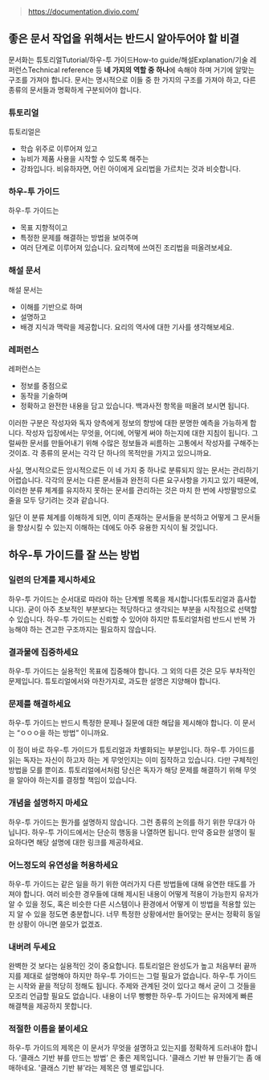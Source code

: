 > https://documentation.divio.com/

## 좋은 문서 작업을 위해서는 반드시 알아두어야 할 비결

문서화는 튜토리얼Tutorial/하우-투 가이드How-to guide/해설Explanation/기술 레퍼런스Technical reference 등 **네 가지의 역할 중 하나**에 속해야 하며 거기에 알맞는 구조를 가져야 합니다. 문서는 명시적으로 이들 중 한 가지의 구조를 가져야 하고, 다른 종류의 문서들과 명확하게 구분되어야 합니다.

### 튜토리얼

튜토리얼은

-   학습 위주로 이루어져 있고
-   뉴비가 제품 사용을 시작할 수 있도록 해주는
-   강좌입니다.
    비유하자면, 어린 아이에게 요리법을 가르치는 것과 비슷합니다.

### 하우-투 가이드

하우-투 가이드는

-   목표 지향적이고
-   특정한 문제를 해결하는 방법을 보여주며
-   여러 단계로 이루어져 있습니다.
    요리책에 쓰여진 조리법을 떠올려보세요.

### 해설 문서

해설 문서는

-   이해를 기반으로 하며
-   설명하고
-   배경 지식과 맥락을 제공합니다.
    요리의 역사에 대한 기사를 생각해보세요.

### 레퍼런스

레퍼런스는

-   정보를 중점으로
-   동작을 기술하며
-   정확하고 완전한 내용을 담고 있습니다.
    백과사전 항목을 떠올려 보시면 됩니다.

이러한 구분은 작성자와 독자 양측에게 정보의 향방에 대한 분명한 예측을 가능하게 합니다. 작성자 입장에서는 무엇을, 어디에, 어떻게 써야 하는지에 대한 지침이 됩니다. 그럴싸한 문서를 만들어내기 위해 수많은 정보들과 씨름하는 고통에서 작성자를 구해주는 것이죠. 각 종류의 문서는 각각 단 하나의 목적만을 가지고 있으니까요.

사실, 명시적으로든 암시적으로든 이 네 가지 중 하나로 분류되지 않는 문서는 관리하기 어렵습니다. 각각의 문서는 다른 문서들과 완전히 다른 요구사항을 가지고 있기 때문에, 이러한 분류 체계를 유지하지 못하는 문서를 관리하는 것은 마치 한 번에 사방팔방으로 줄을 모두 당기려는 것과 같습니다.

일단 이 분류 체계를 이해하게 되면, 이미 존재하는 문서들을 분석하고 어떻게 그 문서들을 향상시킬 수 있는지 이해하는 데에도 아주 유용한 지식이 될 것입니다.

## 하우-투 가이드를 잘 쓰는 방법

### 일련의 단계를 제시하세요

하우-투 가이드는 순서대로 따라야 하는 단계별 목록을 제시합니다(튜토리얼과 흡사합니다). 굳이 아주 초보적인 부분보다는 적당하다고 생각되는 부분을 시작점으로 선택할 수 있습니다. 하우-투 가이드는 신뢰할 수 있어야 하지만 튜토리얼처럼 반드시 반복 가능해야 하는 견고한 구조까지는 필요하지 않습니다.

### 결과물에 집중하세요

하우-투 가이드는 실용적인 목표에 집중해야 합니다. 그 외의 다른 것은 모두 부차적인 문제입니다. 튜토리얼에서와 마찬가지로, 과도한 설명은 지양해야 합니다.

### 문제를 해결하세요

하우-투 가이드는 반드시 특정한 문제나 질문에 대한 해답을 제시해야 합니다. 이 문서는 “ㅇㅇㅇ을 하는 방법” 이니까요.

이 점이 바로 하우-투 가이드가 튜토리얼과 차별화되는 부분입니다. 하우-투 가이드를 읽는 독자는 자신이 하고자 하는 게 무엇인지는 이미 짐작하고 있습니다. 다만 구체적인 방법을 모를 뿐이죠. 튜토리얼에서처럼 당신은 독자가 해당 문제를 해결하기 위해 무엇을 알아야 하는지를 결정할 책임이 있습니다.

### 개념을 설명하지 마세요

하우-투 가이드는 뭔가를 설명하지 않습니다. 그런 종류의 논의를 하기 위한 무대가 아닙니다. 하우-투 가이드에서는 단순히 행동을 나열하면 됩니다. 만약 중요한 설명이 필요하다면 해당 설명에 대한 링크를 제공하세요.

### 어느정도의 유연성을 허용하세요

하우-투 가이드는 같은 일을 하기 위한 여러가지 다른 방법들에 대해 유연한 태도를 가져야 합니다. 여러 비슷한 경우들에 대해 제시된 내용이 어떻게 적용이 가능한지 유저가 알 수 있을 정도, 혹은 비슷한 다른 시스템이나 환경에서 어떻게 이 방법을 적용할 있는지 알 수 있을 정도면 충분합니다. 너무 특정한 상황에서만 들어맞는 문서는 정확히 동일한 상황이 아니면 쓸모가 없겠죠.

### 내버려 두세요

완벽한 것 보다는 실용적인 것이 중요합니다. 튜토리얼은 완성도가 높고 처음부터 끝까지를 제대로 설명해야 하지만 하우-투 가이드는 그럴 필요가 없습니다. 하우-투 가이드는 시작와 끝을 적당히 정해도 됩니다. 주제와 관계된 것이 있다고 해서 굳이 그 것들을 모조리 언급할 필요도 없습니다. 내용이 너무 빵빵한 하우-투 가이드는 유저에게 빠른 해결책을 제공하지 못합니다.

### 적절한 이름을 붙이세요

하우-투 가이드의 제목은 이 문서가 무엇을 설명하고 있는지를 정확하게 드러내야 합니다. ‘클래스 기반 뷰를 만드는 방법’ 은 좋은 제목입니다. '클래스 기반 뷰 만들기’는 좀 애매하네요. '클래스 기반 뷰’라는 제목은 영 별로입니다.
